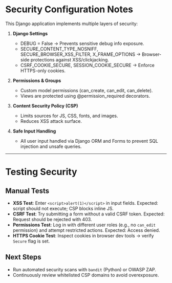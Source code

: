 # Security Configuration Notes

This Django application implements multiple layers of security:

1. **Django Settings**
   - DEBUG = False → Prevents sensitive debug info exposure.
   - SECURE_CONTENT_TYPE_NOSNIFF, SECURE_BROWSER_XSS_FILTER, X_FRAME_OPTIONS → Browser-side protections against XSS/clickjacking.
   - CSRF_COOKIE_SECURE, SESSION_COOKIE_SECURE → Enforce HTTPS-only cookies.

2. **Permissions & Groups**
   - Custom model permissions (can_create, can_edit, can_delete).
   - Views are protected using @permission_required decorators.

3. **Content Security Policy (CSP)**
   - Limits sources for JS, CSS, fonts, and images.
   - Reduces XSS attack surface.

4. **Safe Input Handling**
   - All user input handled via Django ORM and Forms to prevent SQL injection and unsafe queries.

---

# Testing Security

## Manual Tests
- **XSS Test**: Enter `<script>alert(1)</script>` in input fields. Expected: script should not execute; CSP blocks inline JS.
- **CSRF Test**: Try submitting a form without a valid CSRF token. Expected: Request should be rejected with 403.
- **Permissions Test**: Log in with different user roles (e.g., no `can_edit` permission) and attempt restricted actions. Expected: Access denied.
- **HTTPS Cookie Test**: Inspect cookies in browser dev tools → verify `Secure` flag is set.

## Next Steps
- Run automated security scans with `bandit` (Python) or OWASP ZAP.
- Continuously review whitelisted CSP domains to avoid overexposure.
